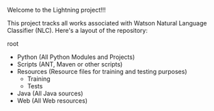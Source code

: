 Welcome to the Lightning project!!!

This project tracks all works associated with Watson Natural Language Classifier (NLC). Here's a layout of the repository:

root
 - Python (All Python Modules and Projects)
 - Scripts (ANT, Maven or other scripts)
 - Resources (Resource files for training and testing purposes)
    - Training
    - Tests
 - Java (All Java sources)
 - Web (All Web resources)
